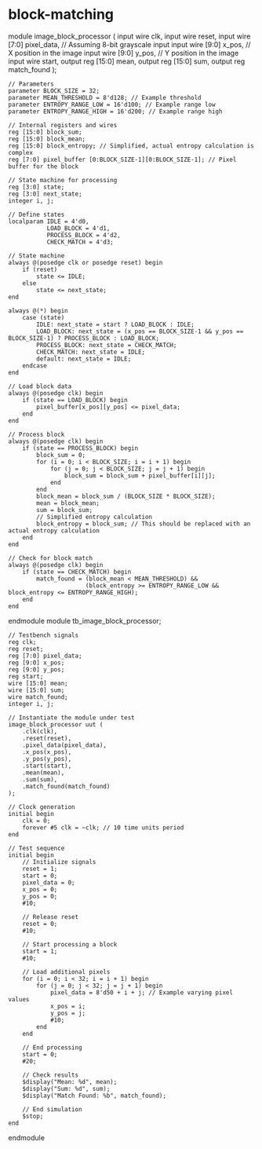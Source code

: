 # block-matching
module image_block_processor (
    input wire clk,
    input wire reset,
    input wire [7:0] pixel_data,  // Assuming 8-bit grayscale input
    input wire [9:0] x_pos,       // X position in the image
    input wire [9:0] y_pos,       // Y position in the image
    input wire start,
    output reg [15:0] mean,
    output reg [15:0] sum,
    output reg match_found
);

    // Parameters
    parameter BLOCK_SIZE = 32;
    parameter MEAN_THRESHOLD = 8'd128; // Example threshold
    parameter ENTROPY_RANGE_LOW = 16'd100; // Example range low
    parameter ENTROPY_RANGE_HIGH = 16'd200; // Example range high

    // Internal registers and wires
    reg [15:0] block_sum;
    reg [15:0] block_mean;
    reg [15:0] block_entropy; // Simplified, actual entropy calculation is complex
    reg [7:0] pixel_buffer [0:BLOCK_SIZE-1][0:BLOCK_SIZE-1]; // Pixel buffer for the block

    // State machine for processing
    reg [3:0] state;
    reg [3:0] next_state;
    integer i, j;
    
    // Define states
    localparam IDLE = 4'd0,
               LOAD_BLOCK = 4'd1,
               PROCESS_BLOCK = 4'd2,
               CHECK_MATCH = 4'd3;
    
    // State machine
    always @(posedge clk or posedge reset) begin
        if (reset)
            state <= IDLE;
        else
            state <= next_state;
    end
    
    always @(*) begin
        case (state)
            IDLE: next_state = start ? LOAD_BLOCK : IDLE;
            LOAD_BLOCK: next_state = (x_pos == BLOCK_SIZE-1 && y_pos == BLOCK_SIZE-1) ? PROCESS_BLOCK : LOAD_BLOCK;
            PROCESS_BLOCK: next_state = CHECK_MATCH;
            CHECK_MATCH: next_state = IDLE;
            default: next_state = IDLE;
        endcase
    end

    // Load block data
    always @(posedge clk) begin
        if (state == LOAD_BLOCK) begin
            pixel_buffer[x_pos][y_pos] <= pixel_data;
        end
    end

    // Process block
    always @(posedge clk) begin
        if (state == PROCESS_BLOCK) begin
            block_sum = 0;
            for (i = 0; i < BLOCK_SIZE; i = i + 1) begin
                for (j = 0; j < BLOCK_SIZE; j = j + 1) begin
                    block_sum = block_sum + pixel_buffer[i][j];
                end
            end
            block_mean = block_sum / (BLOCK_SIZE * BLOCK_SIZE);
            mean = block_mean;
            sum = block_sum;
            // Simplified entropy calculation
            block_entropy = block_sum; // This should be replaced with an actual entropy calculation
        end
    end

    // Check for block match
    always @(posedge clk) begin
        if (state == CHECK_MATCH) begin
            match_found = (block_mean < MEAN_THRESHOLD) &&
                          (block_entropy >= ENTROPY_RANGE_LOW && block_entropy <= ENTROPY_RANGE_HIGH);
        end
    end

endmodule
module tb_image_block_processor;

    // Testbench signals
    reg clk;
    reg reset;
    reg [7:0] pixel_data;
    reg [9:0] x_pos;
    reg [9:0] y_pos;
    reg start;
    wire [15:0] mean;
    wire [15:0] sum;
    wire match_found;
    integer i, j;

    // Instantiate the module under test
    image_block_processor uut (
        .clk(clk),
        .reset(reset),
        .pixel_data(pixel_data),
        .x_pos(x_pos),
        .y_pos(y_pos),
        .start(start),
        .mean(mean),
        .sum(sum),
        .match_found(match_found)
    );

    // Clock generation
    initial begin
        clk = 0;
        forever #5 clk = ~clk; // 10 time units period
    end

    // Test sequence
    initial begin
        // Initialize signals
        reset = 1;
        start = 0;
        pixel_data = 0;
        x_pos = 0;
        y_pos = 0;
        #10;

        // Release reset
        reset = 0;
        #10;

        // Start processing a block
        start = 1;
        #10;

        // Load additional pixels
        for (i = 0; i < 32; i = i + 1) begin
            for (j = 0; j < 32; j = j + 1) begin
                pixel_data = 8'd50 + i + j; // Example varying pixel values
                x_pos = i;
                y_pos = j;
                #10;
            end
        end

        // End processing
        start = 0;
        #20;

        // Check results
        $display("Mean: %d", mean);
        $display("Sum: %d", sum);
        $display("Match Found: %b", match_found);

        // End simulation
        $stop;
    end

endmodule
